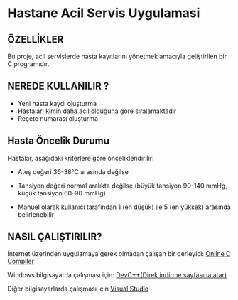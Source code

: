 # Hastane Acil Servis Uygulamasi
## ÖZELLİKLER
Bu proje, acil servislerde hasta kayıtlarını yönetmek amacıyla geliştirilen bir C programıdır. 

## NEREDE KULLANILIR ?
- Yeni hasta kaydı oluşturma
- Hastaları kimin daha acil olduğuna göre sıralamaktadır
- Reçete numarası oluşturma

## Hasta Öncelik Durumu

Hastalar, aşağıdaki kriterlere göre önceliklendirilir:

- Ateş değeri 36-38°C arasında değilse

- Tansiyon değeri normal aralıkta değilse (büyük tansiyon 90-140 mmHg, küçük tansiyon 60-90 mmHg)

- Manuel olarak kullanıcı tarafından 1 (en düşük) ile 5 (en yüksek) arasında belirlenebilir

## NASIL ÇALIŞTIRILIR?
İnternet üzerinden uygulamaya gerek olmadan çalışan bir derleyici:   <a href="https://www.onlinegdb.com/online_c_compiler">Online C Compiler</a>

Windows bilgisayarda çalışması için: <a href="https://sourceforge.net/projects/dev-cpp/files/Binaries/Dev-C%2B%2B%204.9.9.2/devcpp-4.9.9.2_setup.exe/download"> DevC++(Direk indirme sayfasına atar)</a>

Diğer bilgisayarlarda çalışması için <a href="https://code.visualstudio.com/Download">Visual Studio</a> 
 
